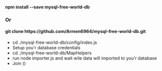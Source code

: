 <h4>npm install --save mysql-free-world-db</h4>
<h3>Or</h3>
<h4>git clone https://github.com/Armen6964/mysql-free-world-db.git</h4>
<ul>
    <li>cd ./mysql-free-world-db/config/index.js</li>
    <li>Setup you'r database credentials</li>
    <li>cd ./mysql-free-world-db/MapHelpers</li>
    <li>run node importer.js and wait wile data will imported to you'r database</li>
    <li>Join ))</li>
</ul>
